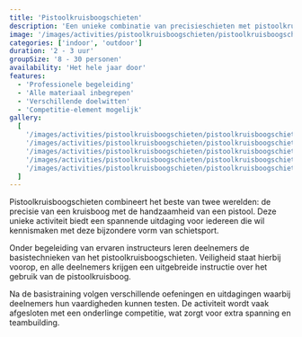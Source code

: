 ```yaml
---
title: 'Pistoolkruisboogschieten'
description: 'Een unieke combinatie van precisieschieten met pistoolkruisbogen.'
image: '/images/activities/pistoolkruisboogschieten/pistoolkruisboogschieten-1.jpg'
categories: ['indoor', 'outdoor']
duration: '2 - 3 uur'
groupSize: '8 - 30 personen'
availability: 'Het hele jaar door'
features:
  - 'Professionele begeleiding'
  - 'Alle materiaal inbegrepen'
  - 'Verschillende doelwitten'
  - 'Competitie-element mogelijk'
gallery:
  [
    '/images/activities/pistoolkruisboogschieten/pistoolkruisboogschieten-2.jpg',
    '/images/activities/pistoolkruisboogschieten/pistoolkruisboogschieten-3.jpg',
    '/images/activities/pistoolkruisboogschieten/pistoolkruisboogschieten-4.jpg',
    '/images/activities/pistoolkruisboogschieten/pistoolkruisboogschieten-5.jpg',
    '/images/activities/pistoolkruisboogschieten/pistoolkruisboogschieten-6.jpg',
  ]
---
```


Pistoolkruisboogschieten combineert het beste van twee werelden: de precisie van een kruisboog met de handzaamheid van een pistool. Deze unieke activiteit biedt een spannende uitdaging voor iedereen die wil kennismaken met deze bijzondere vorm van schietsport.

Onder begeleiding van ervaren instructeurs leren deelnemers de basistechnieken van het pistoolkruisboogschieten. Veiligheid staat hierbij voorop, en alle deelnemers krijgen een uitgebreide instructie over het gebruik van de pistoolkruisboog.

Na de basistraining volgen verschillende oefeningen en uitdagingen waarbij deelnemers hun vaardigheden kunnen testen. De activiteit wordt vaak afgesloten met een onderlinge competitie, wat zorgt voor extra spanning en teambuilding.
